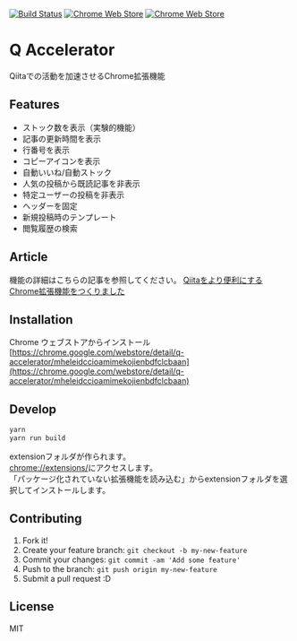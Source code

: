 [![Build Status](https://travis-ci.org/howdy39/q-accelerator.svg?branch=master)](https://travis-ci.org/howdy39/q-accelerator)
[![Chrome Web Store](https://img.shields.io/chrome-web-store/v/mheleidccioamimekojienbdfclcbaan.svg)](https://chrome.google.com/webstore/detail/q-accelerator/mheleidccioamimekojienbdfclcbaan)
[![Chrome Web Store](https://img.shields.io/chrome-web-store/d/mheleidccioamimekojienbdfclcbaan.svg)](https://chrome.google.com/webstore/detail/q-accelerator/mheleidccioamimekojienbdfclcbaan)

# Q Accelerator

Qiitaでの活動を加速させるChrome拡張機能

## Features
- ストック数を表示（実験的機能）
- 記事の更新時間を表示
- 行番号を表示
- コピーアイコンを表示
- 自動いいね/自動ストック
- 人気の投稿から既読記事を非表示
- 特定ユーザーの投稿を非表示
- ヘッダーを固定
- 新規投稿時のテンプレート
- 閲覧履歴の検索

## Article

機能の詳細はこちらの記事を参照してください。
[Qiitaをより便利にするChrome拡張機能をつくりました](http://qiita.com/howdy39/items/e6136b8454099ebfef29)


## Installation

Chrome ウェブストアからインストール  
[https://chrome.google.com/webstore/detail/q-accelerator/mheleidccioamimekojienbdfclcbaan](https://chrome.google.com/webstore/detail/q-accelerator/mheleidccioamimekojienbdfclcbaan)


## Develop

``` sh
yarn
yarn run build
```

extensionフォルダが作られます。  
[chrome://extensions/](chrome://extensions/)にアクセスします。  
「パッケージ化されていない拡張機能を読み込む」からextensionフォルダを選択してインストールします。


## Contributing

1. Fork it!
2. Create your feature branch: `git checkout -b my-new-feature`
3. Commit your changes: `git commit -am 'Add some feature'`
4. Push to the branch: `git push origin my-new-feature`
5. Submit a pull request :D


## License

MIT
